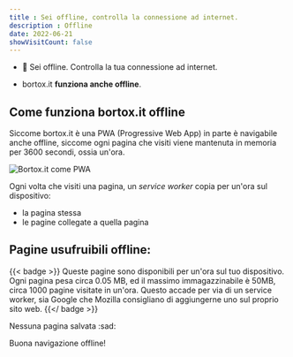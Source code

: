 ```yaml
---
title : Sei offline, controlla la connessione ad internet.
description : Offline
date: 2022-06-21
showVisitCount: false
---
```


* :mobile_phone_off: Sei offline. Controlla la tua connessione ad internet.

* bortox.it **funziona anche offline**. 

## Come funziona bortox.it offline

Siccome bortox.it è una PWA (Progressive Web App) in parte è navigabile anche offline, siccome ogni pagina che visiti viene mantenuta in memoria per 3600 secondi, ossia un'ora.

![Bortox.it come PWA](/pwa.png)

Ogni volta che visiti una pagina, un _service worker_ copia per un'ora sul dispositivo:

* la pagina stessa
* le pagine collegate a quella pagina

## Pagine usufruibili offline:

{{< badge >}}
Queste pagine sono disponibili per un'ora sul tuo dispositivo. Ogni pagina pesa circa 0.05 MB, ed il massimo immagazzinabile è 50MB, circa 1000 pagine visitate in un'ora. Questo accade per via di un service worker, sia Google che Mozilla consigliano di aggiungerne uno sul proprio sito web.
{{</ badge >}}

<div id="cached">Nessuna pagina salvata :sad:</div>
<script>
var root = document.getElementById("cached");
if (navigator && navigator.serviceWorker) {
    caches.open('content-v1.13').then(function (cache) {
        cache.keys().then(function (keys) {
            root.innerHTML =
                '<ul>' +
                    keys.map(function(key) {
                        if (key.url.includes(".html") || key.url.endsWith('/'))  {
                            return '<li><a href="' + key.url + '">' + key.url + '</a></li>';
                        }
                    }).join('') +
                '</ul>';
        });
    });
}
</script>

Buona navigazione offline!